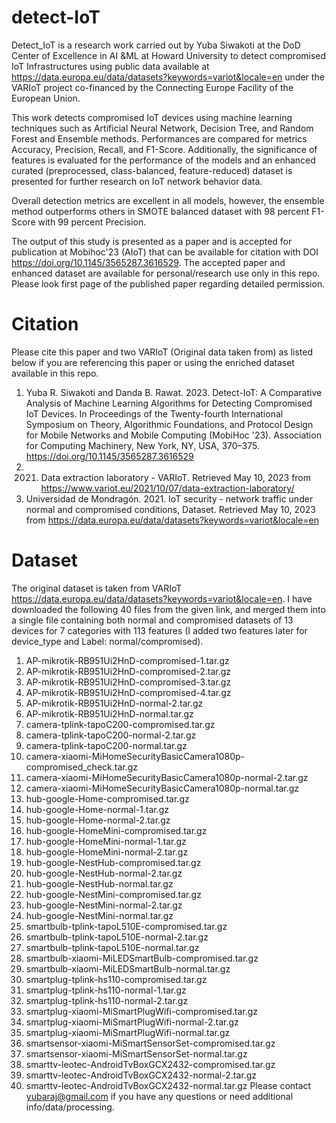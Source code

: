 # detect-IoT
Detect_IoT is a research work carried out by Yuba Siwakoti at the DoD Center of Excellence in AI &ML at Howard University to detect compromised IoT Infrastructures using public data available at https://data.europa.eu/data/datasets?keywords=variot&locale=en under the VARIoT project co-financed by the Connecting Europe Facility of the European Union.

This work detects compromised IoT devices using machine learning techniques such as Artificial Neural Network, Decision Tree, and Random Forest and Ensemble methods. Performances are compared for metrics Accuracy, Precision, Recall, and F1-Score. Additionally, the significance of features is evaluated for the performance of the models and an enhanced curated (preprocessed, class-balanced, feature-reduced) dataset is presented for further research on IoT network behavior data. 

Overall detection metrics are excellent in all models, however, the ensemble method outperforms others in SMOTE balanced dataset with 98 percent F1-Score with 99 percent Precision. 

The output of this study is presented as a paper and is accepted for publication at Mobihoc'23 (AIoT) that can be available for citation with DOI https://doi.org/10.1145/3565287.3616529.
The accepted paper and enhanced dataset are available for personal/research use only in this repo. Please look first page of the published paper regarding detailed permission. 

# Citation
Please cite this paper and two VARIoT (Original data taken from) as listed below if you are referencing this paper or using the enriched dataset available in this repo.
1. Yuba R. Siwakoti and Danda B. Rawat. 2023. Detect-IoT: A Comparative Analysis of Machine Learning Algorithms for Detecting Compromised IoT Devices. In Proceedings of the Twenty-fourth International Symposium on Theory, Algorithmic Foundations, and Protocol Design for Mobile Networks and Mobile Computing (MobiHoc '23). Association for Computing Machinery, New York, NY, USA, 370–375. https://doi.org/10.1145/3565287.3616529
2. 2021. Data extraction laboratory - VARIoT. Retrieved May 10, 2023 from https://www.variot.eu/2021/10/07/data-extraction-laboratory/
3. Universidad de Mondragón. 2021. IoT security - network traffic under normal and compromised conditions, Dataset. Retrieved May 10, 2023 from https://data.europa.eu/data/datasets?keywords=variot&locale=en

# Dataset
The original dataset is taken from VARIoT https://data.europa.eu/data/datasets?keywords=variot&locale=en. I have downloaded the following 40 files from the given link, and merged them into a single file containing both normal and compromised datasets of 13 devices for 7 categories with 113 features (I added two features later for device_type and Label: normal/compromised).
1.	AP-mikrotik-RB951Ui2HnD-compromised-1.tar.gz
2.	AP-mikrotik-RB951Ui2HnD-compromised-2.tar.gz
3.	AP-mikrotik-RB951Ui2HnD-compromised-3.tar.gz
4.	AP-mikrotik-RB951Ui2HnD-compromised-4.tar.gz
5.	AP-mikrotik-RB951Ui2HnD-normal-2.tar.gz
6.	AP-mikrotik-RB951Ui2HnD-normal.tar.gz
7.	camera-tplink-tapoC200-compromised.tar.gz
8.	camera-tplink-tapoC200-normal-2.tar.gz
9.	camera-tplink-tapoC200-normal.tar.gz
10.	camera-xiaomi-MiHomeSecurityBasicCamera1080p-compromised_check.tar.gz
11.	camera-xiaomi-MiHomeSecurityBasicCamera1080p-normal-2.tar.gz
12.	camera-xiaomi-MiHomeSecurityBasicCamera1080p-normal.tar.gz
13.	hub-google-Home-compromised.tar.gz
14.	hub-google-Home-normal-1.tar.gz
15.	hub-google-Home-normal-2.tar.gz
16.	hub-google-HomeMini-compromised.tar.gz
17.	hub-google-HomeMini-normal-1.tar.gz
18.	hub-google-HomeMini-normal-2.tar.gz
19.	hub-google-NestHub-compromised.tar.gz
20.	hub-google-NestHub-normal-2.tar.gz
21.	hub-google-NestHub-normal.tar.gz
22.	hub-google-NestMini-compromised.tar.gz
23.	hub-google-NestMini-normal-2.tar.gz
24.	hub-google-NestMini-normal.tar.gz
25.	smartbulb-tplink-tapoL510E-compromised.tar.gz
26.	smartbulb-tplink-tapoL510E-normal-2.tar.gz
27.	smartbulb-tplink-tapoL510E-normal.tar.gz
28.	smartbulb-xiaomi-MiLEDSmartBulb-compromised.tar.gz
29.	smartbulb-xiaomi-MiLEDSmartBulb-normal.tar.gz
30.	smartplug-tplink-hs110-compromised.tar.gz
31.	smartplug-tplink-hs110-normal-1.tar.gz
32.	smartplug-tplink-hs110-normal-2.tar.gz
33.	smartplug-xiaomi-MiSmartPlugWifi-compromised.tar.gz
34.	smartplug-xiaomi-MiSmartPlugWifi-normal-2.tar.gz
35.	smartplug-xiaomi-MiSmartPlugWifi-normal.tar.gz
36.	smartsensor-xiaomi-MiSmartSensorSet-compromised.tar.gz
37.	smartsensor-xiaomi-MiSmartSensorSet-normal.tar.gz
38.	smarttv-leotec-AndroidTvBoxGCX2432-compromised.tar.gz
39.	smarttv-leotec-AndroidTvBoxGCX2432-normal-2.tar.gz
40.	smarttv-leotec-AndroidTvBoxGCX2432-normal.tar.gz
Please contact yubaraj@gmail.com if you have any questions or need additional info/data/processing.
